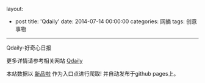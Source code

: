 layout: 
  - post 
title: 'Qdaily' 
date: 2014-07-14 00:00:00 
categories: 网摘 
tags: 创意事物 
---

Qdaily-好奇心日报  

更多详情请参考相关网站 [Qdaily](http://www.qdaily.com/)  

本站数据以 [新品啦](http://xinpinla.com/) 作为入口点进行爬取! 并自动发布于github pages上。  
